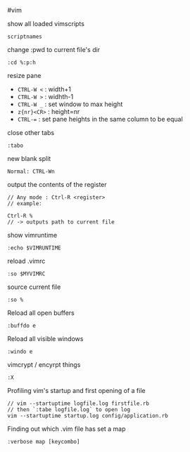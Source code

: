 #vim

show all loaded vimscripts

    scriptnames

change :pwd to current file's dir

    :cd %:p:h

resize pane

* `CTRL-W <` : width+1
* `CTRL-W >` : widhth-1
* `CTRL-W _` : set window to max height
* `z{nr}<CR>` : height=nr
* `CTRL-=` : set pane heights in the same column to be equal

close other tabs

    :tabo

new blank split

    Normal: CTRL-Wn

output the contents of the register

    // Any mode : Ctrl-R <register>
    // example:

    Ctrl-R %
    // -> outputs path to current file

show vimruntime

    :echo $VIMRUNTIME

reload .vimrc

    :so $MYVIMRC

source current file

    :so %

Reload all open buffers

    :buffdo e

Reload all visible windows

    :windo e

vimcrypt / encyrpt things

    :X

Profiling vim's startup and first opening of a file

    // vim --startuptime logfile.log firstfile.rb
    // then `:tabe logfile.log` to open log
    vim --startuptime startup.log config/application.rb

Finding out which .vim file has set a map

    :verbose map [keycombo]
